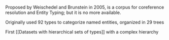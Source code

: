 Proposed by Weischedel and Brunstein in 2005, is a corpus for coreference resolution and Entity Typing; but it is no more available.

Originally used 92 types to categorize named entities, organized in 29 trees

First [[Datasets with hierarchical sets of types]] with a complex hierarchy